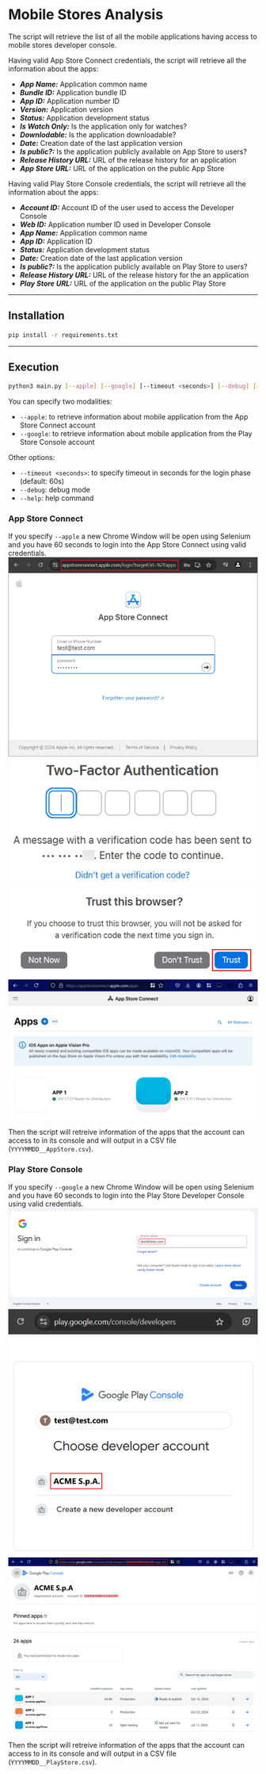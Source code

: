 ﻿# Mobile Stores Analysis
The script will retrieve the list of all the mobile applications having access to mobile stores developer console.

Having valid App Store Connect credentials, the script will retrieve all the information about the apps:
- _**App Name:**_ Application common name
- _**Bundle ID:**_ Application bundle ID
- _**App ID:**_ Application number ID 
- _**Version:**_ Application version 
- _**Status:**_ Application development status
- _**Is Watch Only:**_ Is the application only for watches?
- _**Downlodable:**_ Is the application downloadable?
- _**Date:**_ Creation date of the last application version
- _**Is public?:**_ Is the application publicly available on App Store to users?
- _**Release History URL:**_ URL of the release history for an application
- _**App Store URL:**_ URL of the application on the public App Store

Having valid Play Store Console credentials, the script will retrieve all the information about the apps:
- _**Account ID:**_ Account ID of the user used to access the Developer Console
- _**Web ID:**_ Application number ID used in Developer Console
- _**App Name:**_ Application common name 
- _**App ID:**_ Application ID 
- _**Status:**_ Application development status
- _**Date:**_ Creation date of the last application version
- _**Is public?:**_ Is the application publicly available on Play Store to users?
- _**Release History URL:**_ URL of the release history for the an application
- _**Play Store URL:**_ URL of the application on the public Play Store

---

## Installation
```bash
pip install -r requirements.txt
```

---

## Execution
```bash
python3 main.py [--apple] [--google] [--timeout <seconds>] [--debug] [--help]
```
You can specify two modalities:
- `--apple`: to retrieve information about mobile application from the App Store Connect account
- `--google`: to retrieve information about mobile application from the Play Store Console account

Other options:
- `--timeout <seconds>`: to specify timeout in seconds for the login phase (default: 60s)
- `--debug`: debug mode
- `--help`: help command

### App Store Connect
If you specify `--apple` a new Chrome Window will be open using Selenium and you have 60 seconds to login into the App Store Connect using valid credentials.
![App Store Login](.img/app_login.png)
![App Store OTP](.img/app_otp.png)
![App Store Trust](.img/app_trust.png)
![App Store OTP](.img/app_store_connect.png)


Then the script will retreive information of the apps that the account can access to in its console and will output in a CSV file (`YYYYMMDD__AppStore.csv`).

### Play Store Console
If you specify `--google` a new Chrome Window will be open using Selenium and you have 60 seconds to login into the Play Store Developer Console using valid credentials.
![Play Store Login](.img/play_login.png)
![Play Store Company](.img/play_company.png)
![Play Store Developer Console](.img/play_developer_console.png)


Then the script will retreive information of the apps that the account can access to in its console and will output in a CSV file (`YYYYMMDD__PlayStore.csv`).
